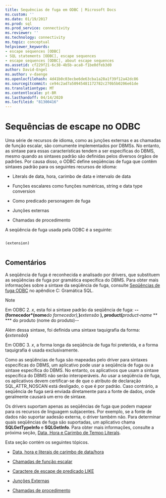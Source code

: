 ```yaml
---
title: Sequências de fuga em ODBC | Microsoft Docs
ms.custom: ''
ms.date: 01/19/2017
ms.prod: sql
ms.prod_service: connectivity
ms.reviewer: ''
ms.technology: connectivity
ms.topic: conceptual
helpviewer_keywords:
- escape sequences [ODBC]
- SQL statements [ODBC], escape sequences
- escape sequences [ODBC], about escape sequences
ms.assetid: cf229f21-6c38-4b5b-aca8-f1be0dfeb3d0
author: David-Engel
ms.author: v-daenge
ms.openlocfilehash: 4d41b0c03ecbe6de63cba1a28a1f39f12a42dc86
ms.sourcegitcommit: ce94c2ad7a50945481172782c270b5b0206e61de
ms.translationtype: MT
ms.contentlocale: pt-BR
ms.lasthandoff: 04/14/2020
ms.locfileid: "81300416"
---
```

# <a name="escape-sequences-in-odbc"></a>Sequências de escape no ODBC
Uma série de recursos de idioma, como as junções externas e as chamadas de função escalar, são comumente implementados por DBMSs. No entanto, as sintaxe para essas características tendem a ser específicas do DBMS, mesmo quando as sintaxes padrão são definidas pelos diversos órgãos de padrões. Por causa disso, o ODBC define seqüências de fuga que contêm sintaxes padrão para os seguintes recursos de idioma:  
  
-   Literals de data, hora, carimbo de data e intervalo de data  
  
-   Funções escalares como funções numéricas, string e data type conversion  
  
-   Como predicado personagem de fuga  
  
-   Junções externas  
  
-   Chamadas de procedimento  
  
 A seqüência de fuga usada pela ODBC é a seguinte:  
  
```  
  
(extension)  
  
```  
  
## <a name="remarks"></a>Comentários  
 A seqüência de fuga é reconhecida e analisado por drivers, que substituem as seqüências de fuga por gramática específica do DBMS. Para obter mais informações sobre a sintaxe da seqüência de fuga, consulte [Seqüências de fuga ODBC](../../../odbc/reference/appendixes/odbc-escape-sequences.md) no apêndice C: Gramática SQL.  
  
> [!NOTE]  
>  Em ODBC 2. *x*, esta foi a sintaxe padrão da seqüência de fuga: **--(fornecedor\*(nome**_do fornecedor),_**)**_extensão_ **), product(**_product-name_ ** \*** do produto (nome do produto)--  
>   
>  Além dessa sintaxe, foi definida uma sintaxe taquigrafia da forma: **{**_extensão_**}**  
>   
>  Em ODBC 3. *x*, a forma longa da seqüência de fuga foi preterida, e a forma taquigrafia é usada exclusivamente.  
  
 Como as seqüências de fuga são mapeadas pelo driver para sintaxes específicas do DBMS, um aplicativo pode usar a seqüência de fuga ou a sintaxe específica do DBMS. No entanto, os aplicativos que usam a sintaxe específica do DBMS não serão interoperáveis. Ao usar a seqüência de fuga, os aplicativos devem certificar-se de que o atributo de declaração SQL_ATTR_NOSCAN está desligado, o que é por padrão. Caso contrário, a seqüência de fuga será enviada diretamente para a fonte de dados, onde geralmente causará um erro de sintaxe.  
  
 Os drivers suportam apenas as seqüências de fuga que podem mapear para os recursos de linguagem subjacentes. Por exemplo, se a fonte de dados não suportar aadesão externa, o driver também não. Para determinar quais seqüências de fuga são suportadas, um aplicativo chama **SQLGetTypeInfo** e **SQLGetInfo**. Para obter mais informações, consulte a próxima seção, [Data, Hora e Carimbo de Tempo Literals](../../../odbc/reference/develop-app/date-time-and-timestamp-literals.md).  
  
 Esta seção contém os seguintes tópicos.  
  
-   [Data, hora e literais de carimbo de data/hora](../../../odbc/reference/develop-app/date-time-and-timestamp-literals.md)  
  
-   [Chamadas de função escalar](../../../odbc/reference/develop-app/scalar-function-calls.md)  
  
-   [Caractere de escape de predicado LIKE](../../../odbc/reference/develop-app/like-predicate-escape-character.md)  
  
-   [Junções Externas](../../../odbc/reference/develop-app/outer-joins.md)  
  
-   [Chamadas de procedimento](../../../odbc/reference/develop-app/procedure-calls.md)
